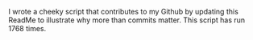 I wrote a cheeky script that contributes to my Github by updating this ReadMe to illustrate why more than commits matter. This script has run 1768 times.